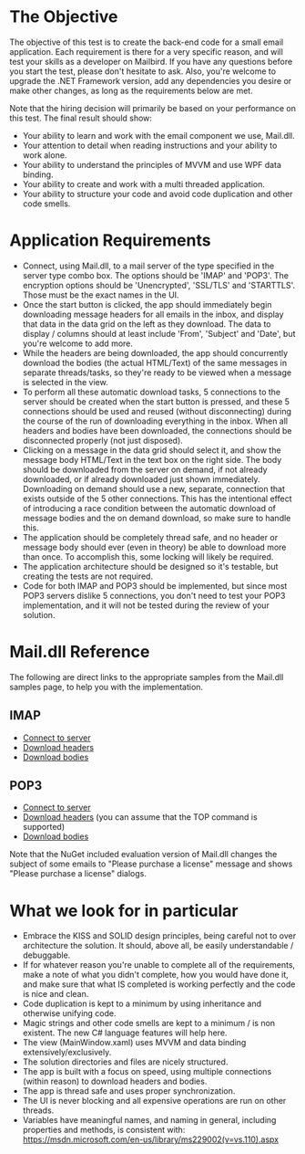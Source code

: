 # The Objective

The objective of this test is to create the back-end code for a small email application. Each requirement is there for a very specific reason, and will test your skills as a developer on Mailbird. If you have any questions before you start the test, please don't hesitate to ask. Also, you're welcome to upgrade the .NET Framework version, add any dependencies you desire or make other changes, as long as the requirements below are met.

Note that the hiring decision will primarily be based on your performance on this test. The final result should show:

- Your ability to learn and work with the email component we use, Mail.dll.
- Your attention to detail when reading instructions and your ability to work alone.
- Your ability to understand the principles of MVVM and use WPF data binding.
- Your ability to create and work with a multi threaded application.
- Your ability to structure your code and avoid code duplication and other code smells.

# Application Requirements

- Connect, using Mail.dll, to a mail server of the type specified in the server type combo box. The options should be 'IMAP' and 'POP3'. The encryption options should be 'Unencrypted', 'SSL/TLS' and 'STARTTLS'. Those must be the exact names in the UI.
- Once the start button is clicked, the app should immediately begin downloading message headers for all emails in the inbox, and display that data in the data grid on the left as they download. The data to display / columns should at least include 'From', 'Subject' and 'Date', but you're welcome to add more.
- While the headers are being downloaded, the app should concurrently download the bodies (the actual HTML/Text) of the same messages in separate threads/tasks, so they're ready to be viewed when a message is selected in the view.
- To perform all these automatic download tasks, 5 connections to the server should be created when the start button is pressed, and these 5 connections should be used and reused (without disconnecting) during the course of the run of downloading everything in the inbox. When all headers and bodies have been downloaded, the connections should be disconnected properly (not just disposed).
- Clicking on a message in the data grid should select it, and show the message body HTML/Text in the text box on the right side. The body should be downloaded from the server on demand, if not already downloaded, or if already downloaded just shown immediately. Downloading on demand should use a new, separate, connection that exists outside of the 5 other connections. This has the intentional effect of introducing a race condition between the automatic download of message bodies and the on demand download, so make sure to handle this.
- The application should be completely thread safe, and no header or message body should ever (even in theory) be able to download more than once. To accomplish this, some locking will likely be required.
- The application architecture should be designed so it's testable, but creating the tests are not required.
- Code for both IMAP and POP3 should be implemented, but since most POP3 servers dislike 5 connections, you don't need to test your POP3 implementation, and it will not be tested during the review of your solution.

# Mail.dll Reference

The following are direct links to the appropriate samples from the Mail.dll samples page, to help you with the implementation.

## IMAP

- [Connect to server](http://www.limilabs.com/blog/use-ssl-with-imap)
- [Download headers](http://www.limilabs.com/blog/get-email-information-from-imap-fast)
- [Download bodies](http://www.limilabs.com/blog/download-parts-of-email-message)

## POP3

- [Connect to server](http://www.limilabs.com/blog/use-ssl-with-pop3)
- [Download headers](http://www.limilabs.com/blog/get-email-headers-using-pop3-top-command) (you can assume that the TOP command is supported) 
- [Download bodies](http://www.limilabs.com/blog/get-common-email-fields-subject-text-with-pop3)

Note that the NuGet included evaluation version of Mail.dll changes the subject of some emails to "Please purchase a license" message and shows "Please purchase a license" dialogs.

# What we look for in particular

- Embrace the KISS and SOLID design principles, being careful not to over architecture the solution. It should, above all, be easily understandable / debuggable.
- If for whatever reason you're unable to complete all of the requirements, make a note of what you didn't complete, how you would have done it, and make sure that what IS completed is working perfectly and the code is nice and clean.
- Code duplication is kept to a minimum by using inheritance and otherwise unifying code.
- Magic strings and other code smells are kept to a minimum / is non existent. The new C# language features will help here.
- The view (MainWindow.xaml) uses MVVM and data binding extensively/exclusively.
- The solution directories and files are nicely structured.
- The app is built with a focus on speed, using multiple connections (within reason) to download headers and bodies.
- The app is thread safe and uses proper synchronization.
- The UI is never blocking and all expensive operations are run on other threads.
- Variables have meaningful names, and naming in general, including properties and methods, is consistent with: https://msdn.microsoft.com/en-us/library/ms229002(v=vs.110).aspx

